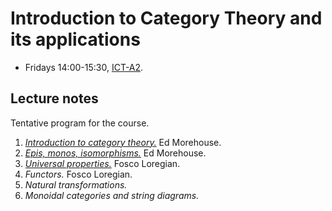 # Introduction to Category Theory and its applications

-   Fridays 14:00-15:30, [ICT-A2](https://goo.gl/maps/eXAW7u9dy3bHyxdE7).

## Lecture notes

Tentative program for the course.

1.  [_Introduction to category theory._](./CategoryTheory/lecture1.pdf) Ed Morehouse.
2.  [_Epis, monos, isomorphisms._](./CategoryTheory/lecture2.pdf) Ed Morehouse.
3.  [_Universal properties._](./CategoryTheory/week3/week3.pdf) Fosco Loregian.
4.  _Functors._ Fosco Loregian.
5.  _Natural transformations._
6.  _Monoidal categories and string diagrams._
